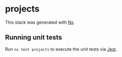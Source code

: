 # projects

This stack was generated with [Nx](https://nx.dev).

## Running unit tests

Run `nx test projects` to execute the unit tests via [Jest](https://jestjs.io).
